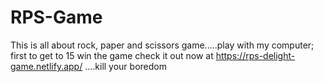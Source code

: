 # RPS-Game
This is all about rock, paper and scissors game.....play with my computer; first to get to 15 win the game
check it out now  at https://rps-delight-game.netlify.app/ ....kill your boredom

